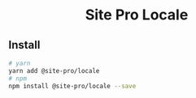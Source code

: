 <h1 align="center">Site Pro Locale</h1>

## Install

```bash
# yarn
yarn add @site-pro/locale
# npm
npm install @site-pro/locale --save
```
